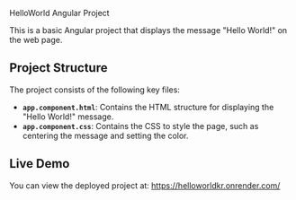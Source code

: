  HelloWorld Angular Project

This is a basic Angular project that displays the message "Hello World!" on the web page.

## Project Structure

The project consists of the following key files:

- **`app.component.html`**: Contains the HTML structure for displaying the "Hello World!" message.
- **`app.component.css`**: Contains the CSS to style the page, such as centering the message and setting the color.
  
## Live Demo

You can view the deployed project at:  https://helloworldkr.onrender.com/
